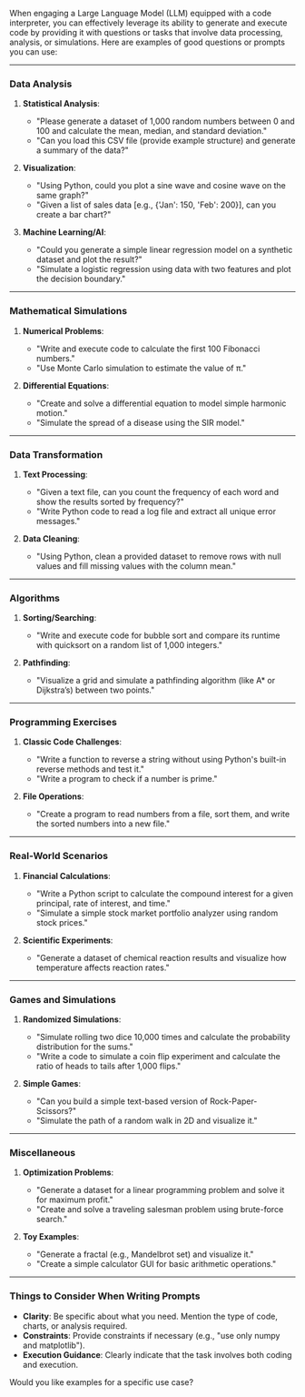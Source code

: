 When engaging a Large Language Model (LLM) equipped with a code interpreter, you can effectively leverage its ability to generate and execute code by providing it with questions or tasks that involve data processing, analysis, or simulations. Here are examples of good questions or prompts you can use:

---

### **Data Analysis**
1. **Statistical Analysis**: 
   - "Please generate a dataset of 1,000 random numbers between 0 and 100 and calculate the mean, median, and standard deviation."
   - "Can you load this CSV file (provide example structure) and generate a summary of the data?"

2. **Visualization**: 
   - "Using Python, could you plot a sine wave and cosine wave on the same graph?"
   - "Given a list of sales data [e.g., {'Jan': 150, 'Feb': 200}], can you create a bar chart?"

3. **Machine Learning/AI**:
   - "Could you generate a simple linear regression model on a synthetic dataset and plot the result?"
   - "Simulate a logistic regression using data with two features and plot the decision boundary."

---

### **Mathematical Simulations**
1. **Numerical Problems**:
   - "Write and execute code to calculate the first 100 Fibonacci numbers."
   - "Use Monte Carlo simulation to estimate the value of π."

2. **Differential Equations**:
   - "Create and solve a differential equation to model simple harmonic motion."
   - "Simulate the spread of a disease using the SIR model."

---

### **Data Transformation**
1. **Text Processing**:
   - "Given a text file, can you count the frequency of each word and show the results sorted by frequency?"
   - "Write Python code to read a log file and extract all unique error messages."

2. **Data Cleaning**:
   - "Using Python, clean a provided dataset to remove rows with null values and fill missing values with the column mean."

---

### **Algorithms**
1. **Sorting/Searching**:
   - "Write and execute code for bubble sort and compare its runtime with quicksort on a random list of 1,000 integers."

2. **Pathfinding**:
   - "Visualize a grid and simulate a pathfinding algorithm (like A* or Dijkstra’s) between two points."

---

### **Programming Exercises**
1. **Classic Code Challenges**:
   - "Write a function to reverse a string without using Python's built-in reverse methods and test it."
   - "Write a program to check if a number is prime."

2. **File Operations**:
   - "Create a program to read numbers from a file, sort them, and write the sorted numbers into a new file."

---

### **Real-World Scenarios**
1. **Financial Calculations**:
   - "Write a Python script to calculate the compound interest for a given principal, rate of interest, and time."
   - "Simulate a simple stock market portfolio analyzer using random stock prices."

2. **Scientific Experiments**:
   - "Generate a dataset of chemical reaction results and visualize how temperature affects reaction rates."

---

### **Games and Simulations**
1. **Randomized Simulations**:
   - "Simulate rolling two dice 10,000 times and calculate the probability distribution for the sums."
   - "Write a code to simulate a coin flip experiment and calculate the ratio of heads to tails after 1,000 flips."

2. **Simple Games**:
   - "Can you build a simple text-based version of Rock-Paper-Scissors?"
   - "Simulate the path of a random walk in 2D and visualize it."

---

### **Miscellaneous**
1. **Optimization Problems**:
   - "Generate a dataset for a linear programming problem and solve it for maximum profit."
   - "Create and solve a traveling salesman problem using brute-force search."

2. **Toy Examples**:
   - "Generate a fractal (e.g., Mandelbrot set) and visualize it."
   - "Create a simple calculator GUI for basic arithmetic operations."

---

### Things to Consider When Writing Prompts
- **Clarity**: Be specific about what you need. Mention the type of code, charts, or analysis required.
- **Constraints**: Provide constraints if necessary (e.g., "use only numpy and matplotlib").
- **Execution Guidance**: Clearly indicate that the task involves both coding and execution.

Would you like examples for a specific use case?